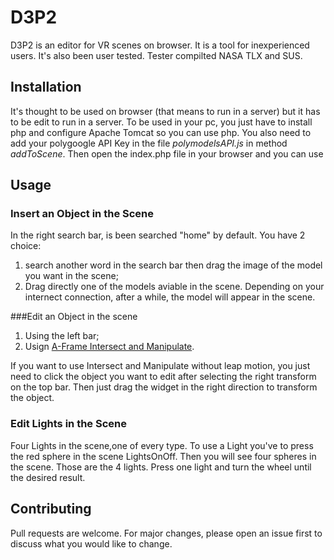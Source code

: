 # D3P2

D3P2 is an editor for VR scenes on browser. It is a tool for inexperienced users. It's also been user tested.
Tester compilted NASA TLX and SUS.


## Installation

It's thought to be used on browser (that means to run in a server) but it has to be edit to run in a server.
To be used in your pc, you just have to install php and configure Apache Tomcat so you can use php.
You also need to add your polygoogle API Key in the file *polymodelsAPI.js* in method *addToScene*.
Then open the index.php file in your browser and you can use

## Usage

### Insert an Object in the Scene

In the right search bar, is been searched "home" by default. You have 2 choice:
1. search another word in the search bar then drag the image of the model you want in the scene;
2. Drag directly one of the models aviable in the scene.
Depending on your internect connection, after a while, the model will appear in the scene.

###Edit an Object in the scene

1. Using the left bar;
2. Usign [A-Frame Intersect and Manipulate](https://github.com/Frac7/intersect-and-manipulate).

If you want to use Intersect and Manipulate without leap motion, you just need to click the object
you want to edit after selecting  the right transform on the top bar. Then just drag the widget in the right direction
to transform the object.

### Edit Lights in the Scene

Four Lights in the scene,one of every type.
To use a Light you've to press the red sphere in the scene LightsOnOff.
Then you will see four spheres in the scene. Those are the 4 lights.
Press one light and turn the wheel until the desired result.

## Contributing
Pull requests are welcome. For major changes, please open an issue first to discuss what you would like to change.

